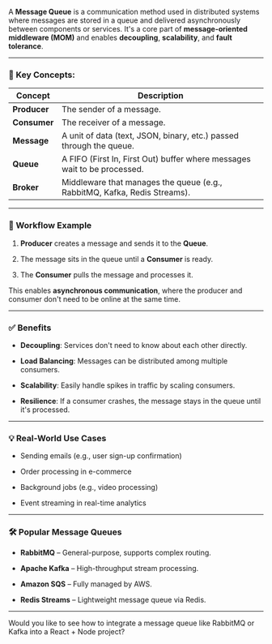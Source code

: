 A **Message Queue** is a communication method used in distributed systems where messages are stored in a queue and delivered asynchronously between components or services. It's a core part of **message-oriented middleware (MOM)** and enables **decoupling**, **scalability**, and **fault tolerance**.

---

### 🧠 Key Concepts:

|Concept|Description|
|---|---|
|**Producer**|The sender of a message.|
|**Consumer**|The receiver of a message.|
|**Message**|A unit of data (text, JSON, binary, etc.) passed through the queue.|
|**Queue**|A FIFO (First In, First Out) buffer where messages wait to be processed.|
|**Broker**|Middleware that manages the queue (e.g., RabbitMQ, Kafka, Redis Streams).|

---

### 🔁 Workflow Example

1. **Producer** creates a message and sends it to the **Queue**.
    
2. The message sits in the queue until a **Consumer** is ready.
    
3. The **Consumer** pulls the message and processes it.
    

This enables **asynchronous communication**, where the producer and consumer don't need to be online at the same time.

---

### ✅ Benefits

- **Decoupling**: Services don't need to know about each other directly.
    
- **Load Balancing**: Messages can be distributed among multiple consumers.
    
- **Scalability**: Easily handle spikes in traffic by scaling consumers.
    
- **Resilience**: If a consumer crashes, the message stays in the queue until it's processed.
    

---

### 💡 Real-World Use Cases

- Sending emails (e.g., user sign-up confirmation)
    
- Order processing in e-commerce
    
- Background jobs (e.g., video processing)
    
- Event streaming in real-time analytics
    

---

### 🛠 Popular Message Queues

- **RabbitMQ** – General-purpose, supports complex routing.
    
- **Apache Kafka** – High-throughput stream processing.
    
- **Amazon SQS** – Fully managed by AWS.
    
- **Redis Streams** – Lightweight message queue via Redis.
    

---

Would you like to see how to integrate a message queue like RabbitMQ or Kafka into a React + Node project?